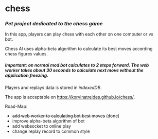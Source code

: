 # chess

### _Pet project dedicated to the chess game_
In this app, players can play chess with each other on one computer or vs bot.

Chess AI uses alpha-beta algorithm to calculate its best moves according chess figures values.
##### Important: on normal mod bot calculates to 2 steps forward. The web worker takes about 30 seconds to calculate next move without the application freezing.

Players and replays data is stored in _indexedDB_. 

The app is acceptable on https://korvinatreides.github.io/chess/.

Road-Map:
- ~~add web worker to calculating bot best moves~~ (done)
- improve alpha-beta algorithm of bot
- add websocket to online play
- change replay record to common style